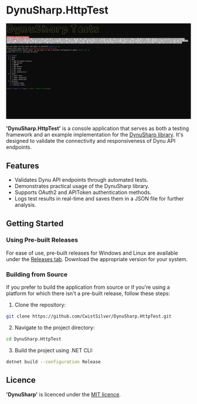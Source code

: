 # DynuSharp.HttpTest
![Example image](assets/example-1.png)

**'DynuSharp.HttpTest'** is a console application that serves as both a testing framework and an example implementation for the [DynuSharp library](https://github.com/CwistSilver/DynuSharp). It's designed to validate the connectivity and responsiveness of Dynu API endpoints.

## Features
- Validates Dynu API endpoints through automated tests.
- Demonstrates practical usage of the DynuSharp library.
- Supports OAuth2 and APIToken authentication methods.
- Logs test results in real-time and saves them in a JSON file for further analysis.

## Getting Started
### Using Pre-built Releases
For ease of use, pre-built releases for Windows and Linux are available under the [Releases tab](https://github.com/CwistSilver/DynuSharp.HttpTest/releases). Download the appropriate version for your system.

### Building from Source
If you prefer to build the application from source or if you're using a platform for which there isn't a pre-built release, follow these steps:

1. Clone the repository:
  ```bash
  git clone https://github.com/CwistSilver/DynuSharp.HttpTest.git
  ```
2. Navigate to the project directory:
  ```bash
  cd DynuSharp.HttpTest
  ```
3. Build the project using .NET CLI:
  ```bash
  dotnet build --configuration Release
  ```

## Licence
**'DynuSharp'** is licenced under the [MIT licence](LICENSE.txt).
